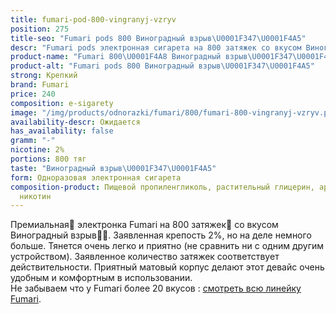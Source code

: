 ```yaml
---
title: fumari-pod-800-vingranyj-vzryv
position: 275
title-seo: "Fumari pods 800 Виноградный взрыв\U0001F347\U0001F4A5"
descr: "Fumari pods электронная сигарета на 800 затяжек со вкусом Виноградный взрыв\U0001F347\U0001F4A5"
product-name: "Fumari 800\U0001F4A8 Виноградный взрыв\U0001F347\U0001F4A5"
product-alt: "Fumari pods 800 Виноградный взрыв\U0001F347\U0001F4A5"
strong: Крепкий
brand: Fumari
price: 240
composition: e-sigarety
image: "/img/products/odnorazki/fumari/800/fumari-800-vingranyj-vzryv.png"
availability-descr: Ожидается
has_availability: false
gramm: "-"
nicotine: 2%
portions: 800 тяг
taste: "Виноградный взрыв\U0001F347\U0001F4A5"
form: Одноразовая электронная сигарета
composition-product: Пищевой пропиленгликоль, растительный глицерин, ароматизатор,
  никотин
---
```


Премиальная🥇 электронка Fumari на 800 затяжек💨 со вкусом Виноградный взрыв🍇💥. Заявленная крепость 2%, но на деле немного больше. Тянется очень легко и приятно (не сравнить ни с одним другим устройством). Заявленное количество затяжек соответствует действительности. Приятный матовый корпус делают этот девайс очень удобным и комфортным в использовании.<br>
Не забываем что у Fumari более 20 вкусов : [смотреть всю линейку Fumari](/fumari).